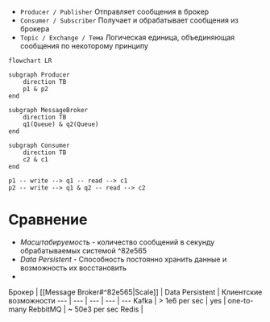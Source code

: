 - `Producer / Publisher`
	Отправляет сообщения в брокер
- `Consumer / Subscriber`
Получает и обрабатывает сообщения из брокера
- `Topic / Exchange / Тема`
Логическая единица, объединяющая сообщения по некоторому принципу

```mermaid
flowchart LR

subgraph Producer
	direction TB
	p1 & p2
end

subgraph MessageBroker
	direction TB
	q1(Queue) & q2(Queue)
end

subgraph Consumer
	direction TB
	c2 & c1
end

p1 -- write --> q1 -- read --> c1
p2 -- write --> q1 & q2 -- read --> c2
```

# Сравнение
- *Масштабируемость* - количество сообщений в секунду обрабатываемых системой ^82e565
- *Data Persistent* - Способность постоянно хранить данные и возможность их восстановить
- 

Брокер | [[Message Broker#^82e565\|Scale]] | Data Persistent | Клиентские возможности 
--- | --- | --- | --- | ---
Kafka | > 1e6 per sec | yes | one-to-many
RebbitMQ | ~ 50e3 per sec 
Redis | 